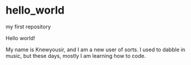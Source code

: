 # hello_world
my first repository

Hello world!

My name is Knewyousir, and I am a new user of sorts.
I used to dabble in music, but these days, mostly I am learning how to code.
